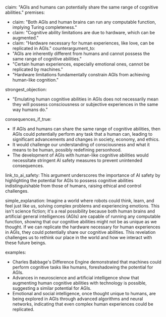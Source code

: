 claim: "AGIs and humans can potentially share the same range of cognitive abilities."
premises:
  - claim: "Both AGIs and human brains can run any computable function, implying Turing completeness."
  - claim: "Cognitive ability limitations are due to hardware, which can be augmented."
  - claim: "Hardware necessary for human experiences, like love, can be replicated in AGIs."
counterargument_to:
  - "AGIs are inherently different from humans and cannot possess the same range of cognitive abilities."
  - "Certain human experiences, especially emotional ones, cannot be replicated by machines."
  - "Hardware limitations fundamentally constrain AGIs from achieving human-like cognition."

strongest_objection:
  - "Emulating human cognitive abilities in AGIs does not necessarily mean they will possess consciousness or subjective experiences in the same way humans do."

consequences_if_true:
  - If AGIs and humans can share the same range of cognitive abilities, then AGIs could potentially perform any task that a human can, leading to significant advancements and changes in society, economy, and ethics.
  - It would challenge our understanding of consciousness and what it means to be human, possibly redefining personhood.
  - The development of AGIs with human-like cognitive abilities would necessitate stringent AI safety measures to prevent unintended consequences.

link_to_ai_safety: This argument underscores the importance of AI safety by highlighting the potential for AGIs to possess cognitive abilities indistinguishable from those of humans, raising ethical and control challenges.

simple_explanation: Imagine a world where robots could think, learn, and feel just like us, solving complex problems and experiencing emotions. This isn't science fiction; it's a real possibility because both human brains and artificial general intelligences (AGIs) are capable of running any computable function, showing that our cognitive abilities might not be as unique as we thought. If we can replicate the hardware necessary for human experiences in AGIs, they could potentially share our cognitive abilities. This revelation challenges us to rethink our place in the world and how we interact with these future beings.

examples:
  - Charles Babbage's Difference Engine demonstrated that machines could perform cognitive tasks like humans, foreshadowing the potential for AGIs.
  - Advances in neuroscience and artificial intelligence show that augmenting human cognitive abilities with technology is possible, suggesting a similar potential for AGIs.
  - Emotional and social intelligence, once thought unique to humans, are being explored in AGIs through advanced algorithms and neural networks, indicating that even complex human experiences could be replicated.